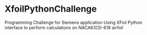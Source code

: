 # XfoilPythonChallenge

Programming Challenge for Siemens application
Using XFoil Python interface to perform calculations on NACA63(3)-618 airfoil
